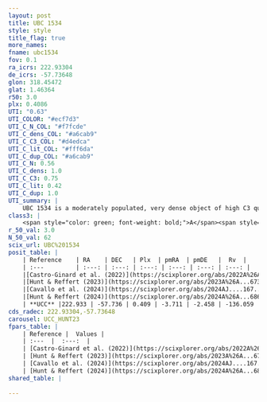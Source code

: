 ```yaml
---
layout: post
title: UBC 1534
style: style
title_flag: true
more_names: 
fname: ubc1534
fov: 0.1
ra_icrs: 222.93304
de_icrs: -57.73648
glon: 318.45472
glat: 1.46364
r50: 3.0
plx: 0.4086
UTI: "0.63"
UTI_COLOR: "#ecf7d3"
UTI_C_N_COL: "#f7fcde"
UTI_C_dens_COL: "#a6cab9"
UTI_C_C3_COL: "#d4edca"
UTI_C_lit_COL: "#fff6da"
UTI_C_dup_COL: "#a6cab9"
UTI_C_N: 0.56
UTI_C_dens: 1.0
UTI_C_C3: 0.75
UTI_C_lit: 0.42
UTI_C_dup: 1.0
UTI_summary: |
    UBC 1534 is a moderately populated, very dense object of high C3 quality. It was recently reported in the literature.
class3: |
    <span style="color: green; font-weight: bold;">A</span><span style="color: #FFC300; font-weight: bold;">B</span>
r_50_val: 3.0
N_50_val: 62
scix_url: UBC%201534
posit_table: |
    | Reference    | RA    | DEC   | Plx  | pmRA  | pmDE   |  Rv  |
    | :---         | :---: | :---: | :---: | :---: | :---: | :---: |
    |[Castro-Ginard et al. (2022)](https://scixplorer.org/abs/2022A%26A...661A.118C) | 222.93 | -57.73 | 0.39 | -3.7 | -2.46 | -- |
    |[Hunt & Reffert (2023)](https://scixplorer.org/abs/2023A%26A...673A.114H) | 222.947 | -57.739 | 0.398 | -3.696 | -2.456 | -25.407 |
    |[Cavallo et al. (2024)](https://scixplorer.org/abs/2024AJ....167...12C) | 222.947 | -57.73 | 0.408 | -- | -- | -- |
    |[Hunt & Reffert (2024)](https://scixplorer.org/abs/2024A%26A...686A..42H) | 222.947 | -57.739 | 0.398 | -3.696 | -2.456 | -25.407 |
    | **UCC** |222.933 | -57.736 | 0.409 | -3.711 | -2.458 | -136.059 | 
cds_radec: 222.93304,-57.73648
carousel: UCC_HUNT23
fpars_table: |
    | Reference |  Values |
    | :---  |  :---:  |
    | [Castro-Ginard et al. (2022)](https://scixplorer.org/abs/2022A%26A...661A.118C) | `AV=3.48, Dist=2789, logAge=7.25` |
    | [Hunt & Reffert (2023)](https://scixplorer.org/abs/2023A%26A...673A.114H) | `AV50=4.221, diffAV50=2.909, MOD50=11.818, logAge50=8.033` |
    | [Cavallo et al. (2024)](https://scixplorer.org/abs/2024AJ....167...12C) | `AV50=3.9, dMod50=11.86, logAge50=8.24, [Fe/H]50=0.47` |
    | [Hunt & Reffert (2024)](https://scixplorer.org/abs/2024A%26A...686A..42H) | `MassJ=1254.67` |
shared_table: |
    
---
```

